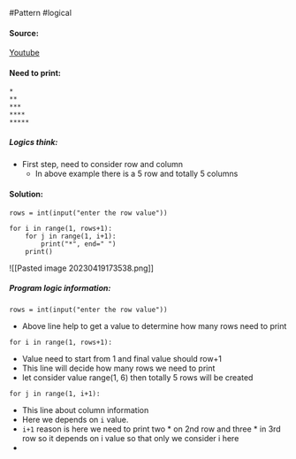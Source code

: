 #Pattern #logical

#### Source:
[Youtube](https://www.youtube.com/watch?v=x8IXcg7m57s)

#### Need to print:
```
*
**
***
****
*****
```

##### Logics think:
* First step, need to consider row and column
	* In above example there is a 5 row and totally 5 columns

#### Solution:
```
rows = int(input("enter the row value"))

for i in range(1, rows+1):
    for j in range(1, i+1):
        print("*", end=" ")
    print()
```


![[Pasted image 20230419173538.png]]

##### Program logic information:

```
rows = int(input("enter the row value"))
```
* Above line help to get a value to determine how many rows need to print

```
for i in range(1, rows+1):
```
* Value need to start from 1 and final value should row+1
* This line will decide how many rows we need to print
* let consider value range(1, 6) then totally 5 rows will be created

```
for j in range(1, i+1):
```
* This line about column information
* Here we depends on `i` value. 
* `i+1` reason is here we need to print two * on 2nd row and three * in 3rd row so it depends on i value so that only we consider i here
* 